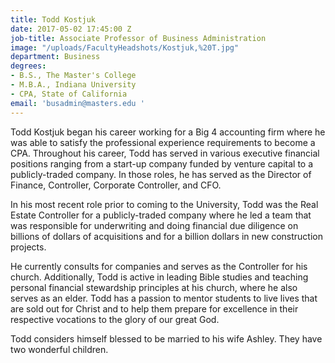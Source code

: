 ```yaml
---
title: Todd Kostjuk
date: 2017-05-02 17:45:00 Z
job-title: Associate Professor of Business Administration
image: "/uploads/FacultyHeadshots/Kostjuk,%20T.jpg"
department: Business
degrees:
- B.S., The Master's College
- M.B.A., Indiana University
- CPA, State of California
email: 'busadmin@masters.edu '
---
```


Todd Kostjuk began his career working for a Big 4 accounting firm where he was able to satisfy the professional experience requirements to become a CPA. Throughout his career, Todd has served in various executive financial positions ranging from a start-up company funded by venture capital to a publicly-traded company. In those roles, he has served as the Director of Finance, Controller, Corporate Controller, and CFO.   

In his most recent role prior to coming to the University, Todd was the Real Estate Controller for a publicly-traded company where he led a team that was responsible for underwriting and doing financial due diligence on billions of dollars of acquisitions and for a billion dollars in new construction projects.

He currently consults for companies and serves as the Controller for his church. Additionally, Todd is active in leading Bible studies and teaching personal financial stewardship principles at his church, where he also serves as an elder. Todd has a passion to mentor students to live lives that are sold out for Christ and to help them prepare for excellence in their respective vocations to the glory of our great God.

Todd considers himself blessed to be married to his wife Ashley. They have two wonderful children.